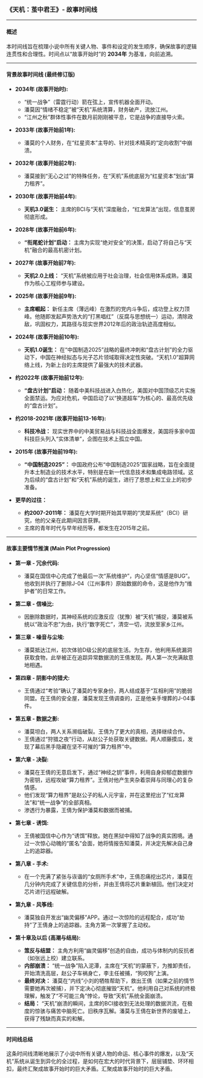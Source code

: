 ### **《天机：茧中君王》- 故事时间线**

---

#### **概述**

本时间线旨在梳理小说中所有关键人物、事件和设定的发生顺序，确保故事的逻辑连贯性和合理性。时间点以“故事开始时”的 **2034年** 为基准，向前追溯。

---

#### **背景故事时间线 (最终修订版)**

*   **2034年 (故事开始时):**
    *   “统一战争”（雷霆行动）箭在弦上，宣传机器全面开动。
    *   潘莫因“情绪不稳定”被“天机”系统清算，财务破产，流放江州。
    *   “江州之秋”群体性事件在数月前刚刚被平息，它是战争的直接导火索。

*   **2033年 (故事开始前1年):**
    *   潘莫的个人财务，在“红星资本”主导的、针对技术精英的“定向收割”中崩溃。

*   **2032年 (故事开始前2年):**
    *   潘莫接到“无心之过”的特殊任务，在“天机”系统底层为“红星资本”划出“算力租界”。

*   **2030年 (故事开始前4年):**
    *   **天机3.0诞生：** 主席的BCI与“天机”深度融合，“红龙算法”出现，信息茧房彻底形成。

*   **2028年 (故事开始前6年):**
    *   **“衔尾蛇计划”启动：** 主席为实现“绝对安全”的决策，启动了将自己与“天机”融合的最高机密计划。

*   **2027年 (故事开始前7年):**
    *   **天机2.0上线：** “天机”系统被应用于社会治理，社会信用体系成熟，潘莫作为核心工程师参与建设。

*   **2025年 (故事开始前9年):**
    *   **主席崛起：** 新任主席（薄远峰）在激烈的党内斗争后，成功登上权力顶峰。他随即发起声势浩大的“打黑唱红”（反腐与思想统一）运动，清除政敌，巩固权力，其路径与现实世界2012年后的政治轨迹高度相似。

*   **2024年 (故事开始前10年):**
    *   **天机1.0诞生：** 在“中国制造2025”战略的最终冲刺和“盘古计划”的全力驱动下，中国在神经拟态与光子芯片领域取得决定性突破。“天机1.0”超算网络上线，为新上台的主席提供了最强大的技术武器。

*   **约2022年 (故事开始前12年):**
    *   **“盘古计划”启动：** 随着中美科技战进入白热化，美国对中国顶级芯片实施全面禁运。为应对危机，中国启动了以“换道超车”为核心的、最高优先级的“盘古计划”。

*   **约2018-2021年 (故事开始前13-16年):**
    *   **科技冷战：** 现实世界中的中美贸易战与科技战全面爆发，美国将多家中国科技巨头列入“实体清单”，企图在技术上孤立中国。

*   **2015年 (故事开始前19年):**
    *   **“中国制造2025”：** 中国政府公布“中国制造2025”国家战略，旨在全面提升本土制造业的技术水平，特别是在新一代信息技术和集成电路领域。这为后续的“盘古计划”和“天机”系统的诞生，进行了思想上和工业上的初步准备。

*   **更早的过往：**
    *   **约2007-2011年：** 潘莫在大学时期开始其早期的“灵犀系统”（BCI）研究，他的父亲在此期间因言获罪。
    *   主席的青年时代与早年经历等，都发生在2015年之前。

---

#### **故事主要情节推演 (Main Plot Progression)**

*   **第一章 - 冗余代码:**
    *   潘莫在国信中心完成了他最后一次“系统维护”，内心坚信“情感是BUG”。他收到并执行了删除J-04（江州事件）原始数据的命令，这是他作为“维护者”的日常工作。

*   **第二章 - 信噪比:**
    *   因删除数据时，其神经系统的应激反应（犹豫）被“天机”捕捉，潘莫被系统以“政治不忠”为由，执行“数字死亡”，清空一切，流放至家乡江州。

*   **第三章 - 噪音与尘埃:**
    *   潘莫抵达江州，初次体验D级公民的底层生活。为生存，他利用系统漏洞获取食物，此举被正在追踪异常数据流的王倩发现。两人第一次充满敌意地相遇。

*   **第四章 - 阴影中的猎犬:**
    *   王倩通过“考验”确认了潘莫的专家身份，两人结成基于“互相利用”的脆弱同盟。在王倩的安全屋，潘莫发现王倩调查的，正是他亲手埋葬的J-04事件。

*   **第五章 - 数据之影:**
    *   潘莫坦白，两人关系濒临破裂。王倩为了更大的真相，选择继续合作。
    *   王倩通过“狩猎之夜”行动，从赵公子处获取关键数据。两人顺藤摸瓜，发现了幕后黑手隐藏在坚不可摧的“算力租界”中。

*   **第六章 - 决裂:**
    *   潘莫在王倩的无意启发下，通过“神经之钥”事件，利用自身抑郁症数据作为密钥，远程攻破“算力租界”。王倩对他产生夹杂着崇拜与同理心的复杂情感。
    *   他们发现“算力租界”是赵公子的私人元宇宙，并在这里挖出了“红龙算法”和“统一战争”的全部真相。
    *   渗透行为暴露，王倩为保护潘莫和数据而被捕。

*   **第七章 - 诱饵:**
    *   王倩被国信中心作为“诱饵”释放。她在黑狱中得知了战争的真实困境。通过一次惊心动魄的“匿名”会面，她将情报告知潘莫，并决定先解决自己身上的追踪器。

*   **第八章 - 手术:**
    *   在一个充满了紧张与诙谐的“女厕所手术”中，王倩忍痛挖出芯片，潘莫在几分钟内完成了关键信息的分析，并由王倩将芯片重新植回。他们决定对芯片进行远程破解。

*   **第九章 - 风筝线:**
    *   潘莫独自开发出“幽灵偏移”APP。通过一次惊险的远程配合，成功“劫持”了王倩身上的追踪器。主角方第一次掌握了主动权。

*   **第十章及以后 (高潮与结局):**
    *   **策反与结盟：** 主角方利用“幽灵偏移”创造的自由，成功与体制内的反抗者（如张远上校）建立联系。
    *   **内部崩溃：** “统一战争”陷入泥潭，主席在“天机”的蒙蔽下，为推卸责任，开始清洗高层，赵公子车祸身亡，李主任被捕，“狗咬狗”上演。
    *   **最终对决：** 潘莫在“内线”小刘的牺牲帮助下，救出王倩（如果之前的情节需要她再次被捕），并下定决心彻底摧毁“天机”。他利用自己对系统的终极理解，触发了“不可能三角”悖论，导致“天机”系统全面崩溃。
    *   **结局：** “天机”崩溃的瞬间，主席的BCI接收到无法处理的数据洪流，在极度的惊骇与痛苦中脑死亡。旧秩序瓦解。潘莫与王倩在新世界的废墟上，获得了残缺而真实的和解。

---

#### **时间线总结**

这条时间线清晰地展示了小说中所有关键人物的命运、核心事件的爆发，以及“天机”系统从诞生到异化的全过程，是如何在宏大的时代背景下，层层铺垫、环环相扣，最终汇聚成故事开始时的巨大矛盾。汇聚成故事开始时的巨大矛盾。